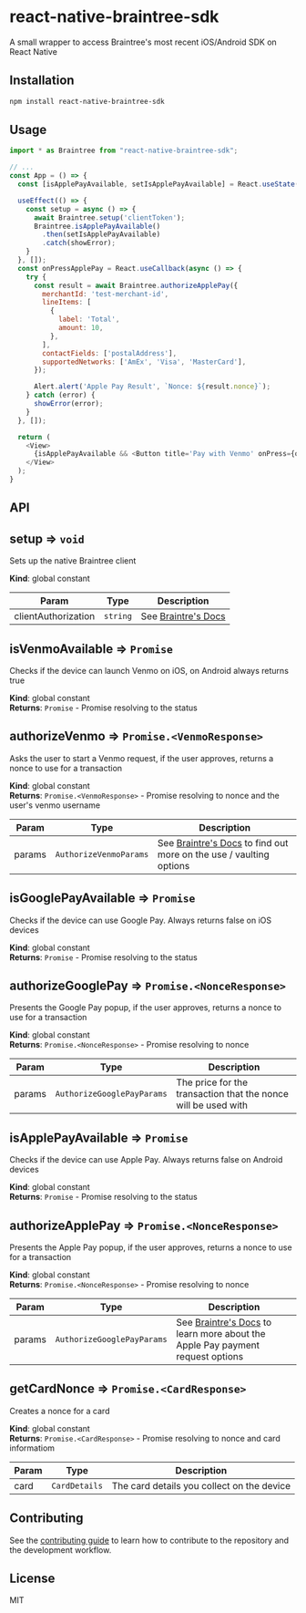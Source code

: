 # react-native-braintree-sdk

A small wrapper to access Braintree's most recent iOS/Android SDK on React Native

## Installation

```sh
npm install react-native-braintree-sdk
```

## Usage

```js
import * as Braintree from "react-native-braintree-sdk";

// ...
const App = () => {
  const [isApplePayAvailable, setIsApplePayAvailable] = React.useState(false);

  useEffect(() => {
    const setup = async () => {
      await Braintree.setup('clientToken');
      Braintree.isApplePayAvailable()
        .then(setIsApplePayAvailable)
        .catch(showError);
    }
  }, []);
  const onPressApplePay = React.useCallback(async () => {
    try {
      const result = await Braintree.authorizeApplePay({
        merchantId: 'test-merchant-id',
        lineItems: [
          {
            label: 'Total',
            amount: 10,
          },
        ],
        contactFields: ['postalAddress'],
        supportedNetworks: ['AmEx', 'Visa', 'MasterCard'],
      });

      Alert.alert('Apple Pay Result', `Nonce: ${result.nonce}`);
    } catch (error) {
      showError(error);
    }
  }, []);

  return (
    <View>
      {isApplePayAvailable && <Button title='Pay with Venmo' onPress={onPressApplePay} />}
    </View>
  );
}
```

## API
## setup ⇒ <code>void</code>
Sets up the native Braintree client

**Kind**: global constant  

| Param | Type | Description |
| --- | --- | --- |
| clientAuthorization | <code>string</code> | See [Braintre's Docs](https://developer.paypal.com/braintree/docs/guides/authorization/overview) |

<a name="isVenmoAvailable"></a>

## isVenmoAvailable ⇒ <code>Promise</code>
Checks if the device can launch Venmo on iOS, on Android always returns true

**Kind**: global constant  
**Returns**: <code>Promise</code> - Promise resolving to the status  
<a name="authorizeVenmo"></a>

## authorizeVenmo ⇒ <code>Promise.&lt;VenmoResponse&gt;</code>
Asks the user to start a Venmo request, if the user approves, returns a nonce to use for a transaction

**Kind**: global constant  
**Returns**: <code>Promise.&lt;VenmoResponse&gt;</code> - Promise resolving to nonce and the user's venmo username  

| Param | Type | Description |
| --- | --- | --- |
| params | <code>AuthorizeVenmoParams</code> | See [Braintre's Docs](https://developer.paypal.com/braintree/docs/guides/venmo/client-side#payment-method-usage) to find out more on the use / vaulting options |

<a name="isGooglePayAvailable"></a>

## isGooglePayAvailable ⇒ <code>Promise</code>
Checks if the device can use Google Pay. Always returns false on iOS devices

**Kind**: global constant  
**Returns**: <code>Promise</code> - Promise resolving to the status  
<a name="authorizeGooglePay"></a>

## authorizeGooglePay ⇒ <code>Promise.&lt;NonceResponse&gt;</code>
Presents the Google Pay popup, if the user approves, returns a nonce to use for a transaction

**Kind**: global constant  
**Returns**: <code>Promise.&lt;NonceResponse&gt;</code> - Promise resolving to nonce  

| Param | Type | Description |
| --- | --- | --- |
| params | <code>AuthorizeGooglePayParams</code> | The price for the transaction that the nonce will be used with |

<a name="isApplePayAvailable"></a>

## isApplePayAvailable ⇒ <code>Promise</code>
Checks if the device can use Apple Pay. Always returns false on Android devices

**Kind**: global constant  
**Returns**: <code>Promise</code> - Promise resolving to the status  
<a name="authorizeApplePay"></a>

## authorizeApplePay ⇒ <code>Promise.&lt;NonceResponse&gt;</code>
Presents the Apple Pay popup, if the user approves, returns a nonce to use for a transaction

**Kind**: global constant  
**Returns**: <code>Promise.&lt;NonceResponse&gt;</code> - Promise resolving to nonce  

| Param | Type | Description |
| --- | --- | --- |
| params | <code>AuthorizeGooglePayParams</code> | See [Braintre's Docs](https://developer.paypal.com/braintree/docs/guides/apple-pay/client-side/ios/v5#create-a-pkpaymentrequest) to learn more about the Apple Pay payment request options |

<a name="getCardNonce"></a>

## getCardNonce ⇒ <code>Promise.&lt;CardResponse&gt;</code>
Creates a nonce for a card

**Kind**: global constant  
**Returns**: <code>Promise.&lt;CardResponse&gt;</code> - Promise resolving to nonce and card informatiom  

| Param | Type | Description |
| --- | --- | --- |
| card | <code>CardDetails</code> | The card details you collect on the device |


## Contributing

See the [contributing guide](CONTRIBUTING.md) to learn how to contribute to the repository and the development workflow.

## License

MIT
